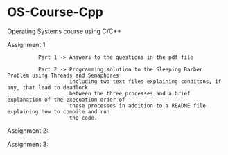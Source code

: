 OS-Course-Cpp
=============

Operating Systems course using C/C++


Assignment 1:

              Part 1 -> Answers to the questions in the pdf file
              
              Part 2 -> Programming solution to the Sleeping Barber Problem using Threads and Semaphores
                        including two text files explaining conditons, if any, that lead to deadlock 
                        between the three processes and a brief explanation of the execuation order of 
                        these processes in addition to a README file explaining how to compile and run 
                        the code.


Assignment 2:


Assignment 3:
